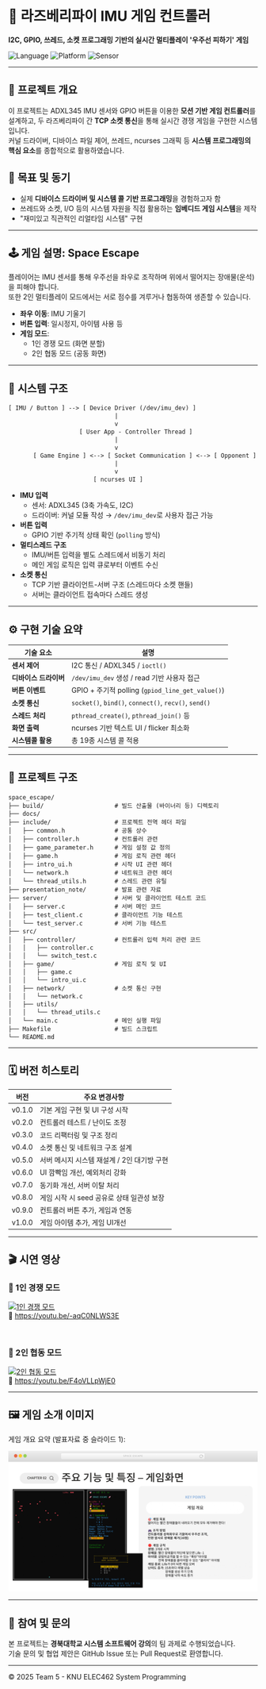 
# 🚀 라즈베리파이 IMU 게임 컨트롤러  
**I2C, GPIO, 쓰레드, 소켓 프로그래밍 기반의 실시간 멀티플레이 '우주선 피하기' 게임**

![Language](https://img.shields.io/badge/C-100%25-blue.svg)
![Platform](https://img.shields.io/badge/Platform-Raspberry%20Pi%203-green.svg)
![Sensor](https://img.shields.io/badge/Sensor-ADXL345-ff69b4.svg)

---

## 📌 프로젝트 개요

이 프로젝트는 ADXL345 IMU 센서와 GPIO 버튼을 이용한 **모션 기반 게임 컨트롤러**를 설계하고, 두 라즈베리파이 간 **TCP 소켓 통신**을 통해 실시간 경쟁 게임을 구현한 시스템입니다.  
커널 드라이버, 디바이스 파일 제어, 쓰레드, ncurses 그래픽 등 **시스템 프로그래밍의 핵심 요소**를 종합적으로 활용하였습니다.

## 🎯 목표 및 동기

- 실제 **디바이스 드라이버 및 시스템 콜 기반 프로그래밍**을 경험하고자 함
- 쓰레드와 소켓, I/O 등의 시스템 자원을 직접 활용하는 **임베디드 게임 시스템**을 제작
- "재미있고 직관적인 리얼타임 시스템" 구현

---

## 🕹️ 게임 설명: Space Escape

플레이어는 IMU 센서를 통해 우주선을 좌우로 조작하며 위에서 떨어지는 장애물(운석)을 피해야 합니다.  
또한 2인 멀티플레이 모드에서는 서로 점수를 겨루거나 협동하여 생존할 수 있습니다.

- **좌우 이동**: IMU 기울기
- **버튼 입력**: 일시정지, 아이템 사용 등  
- **게임 모드**:
  - 1인 경쟁 모드 (화면 분할)
  - 2인 협동 모드 (공동 화면)

---

## 🧩 시스템 구조

```plaintext
[ IMU / Button ] --> [ Device Driver (/dev/imu_dev) ]
                              |
                              v
                    [ User App - Controller Thread ]
                              |
                              v
       [ Game Engine ] <--> [ Socket Communication ] <--> [ Opponent ]
                              |
                              v
                        [ ncurses UI ]
```

- **IMU 입력**
  - 센서: ADXL345 (3축 가속도, I2C)
  - 드라이버: 커널 모듈 작성 → `/dev/imu_dev`로 사용자 접근 가능
- **버튼 입력**
  - GPIO 기반 주기적 상태 확인 (`polling` 방식)
- **멀티스레드 구조**
  - IMU/버튼 입력을 별도 스레드에서 비동기 처리
  - 메인 게임 로직은 입력 큐로부터 이벤트 수신
- **소켓 통신**
  - TCP 기반 클라이언트-서버 구조 (스레드마다 소켓 핸들)
  - 서버는 클라이언트 접속마다 스레드 생성

---

## ⚙️ 구현 기술 요약

| 기술 요소         | 설명 |
|------------------|------|
| **센서 제어**       | I2C 통신 / ADXL345 / `ioctl()` |
| **디바이스 드라이버** | `/dev/imu_dev` 생성 / read 기반 사용자 접근 |
| **버튼 이벤트**     | GPIO + 주기적 polling (`gpiod_line_get_value()`) |
| **소켓 통신**       | `socket()`, `bind()`, `connect()`, `recv()`, `send()` |
| **스레드 처리**     | `pthread_create()`, `pthread_join()` 등 |
| **화면 출력**       | ncurses 기반 텍스트 UI / flicker 최소화 |
| **시스템콜 활용**   | 총 19종 시스템 콜 적용 |

---

## 📂 프로젝트 구조

```
space_escape/
├── build/                    # 빌드 산출물 (바이너리 등) 디렉토리
├── docs/                    
├── include/                  # 프로젝트 전역 헤더 파일
│   ├── common.h              # 공통 상수
│   ├── controller.h          # 컨트롤러 관련
│   ├── game_parameter.h      # 게임 설정 값 정의
│   ├── game.h                # 게임 로직 관련 헤더
│   ├── intro_ui.h            # 시작 UI 관련 헤더
│   └── network.h             # 네트워크 관련 헤더
│   └── thread_utils.h        # 스레드 관련 유틸
├── presentation_note/        # 발표 관련 자료
├── server/                   # 서버 및 클라이언트 테스트 코드
│   ├── server.c              # 서버 메인 코드
│   ├── test_client.c         # 클라이언트 기능 테스트
│   └── test_server.c         # 서버 기능 테스트
├── src/                      
│   ├── controller/           # 컨트롤러 입력 처리 관련 코드
│   │   ├── controller.c
│   │   └── switch_test.c
│   ├── game/                 # 게임 로직 및 UI
│   │   ├── game.c
│   │   └── intro_ui.c
│   ├── network/              # 소켓 통신 구현
│   │   └── network.c
│   ├── utils/
│   │   └── thread_utils.c
│   └── main.c                # 메인 실행 파일
├── Makefile                  # 빌드 스크립트
└── README.md 
```



---

## 🗓️ 버전 히스토리

| 버전 | 주요 변경사항 |
|------|----------------|
| v0.1.0 | 기본 게임 구현 및 UI 구성 시작 |
| v0.2.0 | 컨트롤러 테스트 / 난이도 조정 |
| v0.3.0 | 코드 리팩터링 및 구조 정리 |
| v0.4.0 | 소켓 통신 및 네트워크 구조 설계 |
| v0.5.0 | 서버 메시지 시스템 재설계 / 2인 대기방 구현 |
| v0.6.0 | UI 깜빡임 개선, 예외처리 강화 |
| v0.7.0 | 동기화 개선, 서버 이탈 처리 |
| v0.8.0 | 게임 시작 시 seed 공유로 상태 일관성 보장 |
| v0.9.0 | 컨트롤러 버튼 추가, 게임과 연동 |
| v1.0.0 | 게임 아이템 추가, 게임 UI개선 |

---

## 🎬 시연 영상

### 🔹 1인 경쟁 모드  
[![1인 경쟁 모드](https://img.youtube.com/vi/-aqC0NLWS3E/0.jpg)](https://youtu.be/-aqC0NLWS3E)  
🔗 https://youtu.be/-aqC0NLWS3E

&nbsp;

### 🔹 2인 협동 모드  
[![2인 협동 모드](https://img.youtube.com/vi/F4oVLLpWjE0/0.jpg)](https://youtu.be/F4oVLLpWjE0)  
🔗 https://youtu.be/F4oVLLpWjE0


---

## 🖼️ 게임 소개 이미지

게임 개요 요약 (발표자료 중 슬라이드 1):

![게임 소개 슬라이드](./presentation_note/page-0010.jpg)


---

## 🙌 참여 및 문의

본 프로젝트는 **경북대학교 시스템 소프트웨어 강의**의 팀 과제로 수행되었습니다.  
기술 문의 및 협업 제안은 GitHub Issue 또는 Pull Request로 환영합니다.

---

© 2025 Team 5 - KNU ELEC462 System Programming
